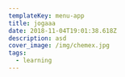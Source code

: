 ```yaml
---
templateKey: menu-app
title: jogaaa
date: 2018-11-04T19:01:38.618Z
description: asd
cover_image: /img/chemex.jpg
tags:
  - learning
---
```


